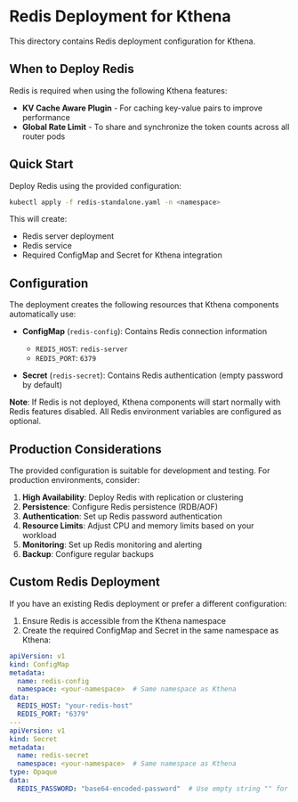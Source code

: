 # Redis Deployment for Kthena

This directory contains Redis deployment configuration for Kthena.

## When to Deploy Redis

Redis is required when using the following Kthena features:
- **KV Cache Aware Plugin** - For caching key-value pairs to improve performance
- **Global Rate Limit** - To share and synchronize the token counts across all router pods

## Quick Start

Deploy Redis using the provided configuration:

```bash
kubectl apply -f redis-standalone.yaml -n <namespace>
```

This will create:
- Redis server deployment
- Redis service
- Required ConfigMap and Secret for Kthena integration

## Configuration

The deployment creates the following resources that Kthena components automatically use:

- **ConfigMap** (`redis-config`): Contains Redis connection information
  - `REDIS_HOST`: `redis-server`
  - `REDIS_PORT`: `6379`

- **Secret** (`redis-secret`): Contains Redis authentication (empty password by default)

**Note**: If Redis is not deployed, Kthena components will start normally with Redis features disabled. All Redis environment variables are configured as optional.

## Production Considerations

The provided configuration is suitable for development and testing. For production environments, consider:

1. **High Availability**: Deploy Redis with replication or clustering
2. **Persistence**: Configure Redis persistence (RDB/AOF)
3. **Authentication**: Set up Redis password authentication
4. **Resource Limits**: Adjust CPU and memory limits based on your workload
5. **Monitoring**: Set up Redis monitoring and alerting
6. **Backup**: Configure regular backups

## Custom Redis Deployment

If you have an existing Redis deployment or prefer a different configuration:

1. Ensure Redis is accessible from the Kthena namespace
2. Create the required ConfigMap and Secret in the same namespace as Kthena:

```yaml
apiVersion: v1
kind: ConfigMap
metadata:
  name: redis-config
  namespace: <your-namespace>  # Same namespace as Kthena
data:
  REDIS_HOST: "your-redis-host"
  REDIS_PORT: "6379"
---
apiVersion: v1
kind: Secret
metadata:
  name: redis-secret
  namespace: <your-namespace>  # Same namespace as Kthena
type: Opaque
data:
  REDIS_PASSWORD: "base64-encoded-password"  # Use empty string "" for no password
```
